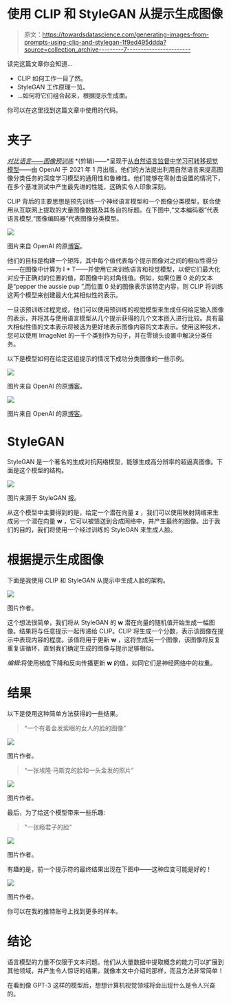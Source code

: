 # 使用 CLIP 和 StyleGAN 从提示生成图像

> 原文：<https://towardsdatascience.com/generating-images-from-prompts-using-clip-and-stylegan-1f9ed495ddda?source=collection_archive---------7----------------------->

读完这篇文章你会知道…

*   CLIP 如何工作一目了然。
*   StyleGAN 工作原理一览。
*   …如何将它们组合起来，根据提示生成面。

你可以在这里找到这篇文章中使用的代码。

# 夹子

[*对比语言——图像预训练*](https://openai.com/blog/clip/) *(剪辑)——*呈现于[从自然语言监督中学习可转移视觉模型](https://cdn.openai.com/papers/Learning_Transferable_Visual_Models_From_Natural_Language_Supervision.pdf)——由 OpenAI 于 2021 年 1 月出版。他们的方法提出利用自然语言来提高图像分类任务的深度学习模型的通用性和鲁棒性。他们能够在零射击设置的情况下，在多个基准测试中产生最先进的性能，这确实令人印象深刻。

CLIP 背后的主要思想是预先训练一个神经语言模型和一个图像分类模型，联合使用从互联网上提取的大量图像数据及其各自的标题。在下图中,“文本编码器”代表语言模型,“图像编码器”代表图像分类模型。

![](img/37530c41df098888159d1e0902df134d.png)

图片来自 OpenAI 的原[博客](https://openai.com/blog/clip/)。

他们的目标是构建一个矩阵，其中每个值代表每个提示图像对之间的相似性得分——在图像中计算为 I * T——并使用它来训练语言和视觉模型，以便它们最大化对应于正确对的位置的值，即图像中的对角线值。例如，如果位置 0 处的文本是“pepper the aussie pup ”,而位置 0 处的图像表示该特定内容，则 CLIP 将训练这两个模型来创建最大化其相似性的表示。

一旦该预训练过程完成，他们可以使用预训练的视觉模型来生成任何给定输入图像的表示，并将其与使用语言模型从几个提示获得的几个文本嵌入进行比较。具有最大相似性值的文本表示将被选为更好地表示图像内容的文本表示。使用这种技术，您可以使用 ImageNet 的一千个类别作为句子，并在零镜头设置中解决分类任务。

以下是模型如何在给定这组提示的情况下成功分类图像的一些示例。

![](img/7464d8457c9fd472833f22210b99a70e.png)

图片来自 OpenAI 的原[博客](https://openai.com/blog/clip/)。

![](img/b7cb426a8b8ac16fc82adff0ac725027.png)

图片来自 OpenAI 的原[博客](https://openai.com/blog/clip/)。

# StyleGAN

StyleGAN 是一个著名的生成对抗网络模型，能够生成高分辨率的超逼真图像。下面是这个模型的结构。

![](img/355a0e403d4af32bdfcf018b7d14642b.png)

图片来源于 StyleGAN [报](https://arxiv.org/pdf/1812.04948.pdf)。

从这个模型中主要得到的是，给定一个潜在向量 **z** ，我们可以使用映射网络来生成另一个潜在向量 **w** ，它可以被馈送到合成网络中，并产生最终的图像。出于我们的目的，我们将使用一个经过训练的 StyleGAN 来生成人脸。

# 根据提示生成图像

下面是我使用 CLIP 和 StyleGAN 从提示中生成人脸的架构。

![](img/3accb693194384c83e9688be34411a62.png)

图片作者。

这个想法很简单，我们将从 StyleGAN 的 **w** 潜在向量的随机值开始生成一幅图像。结果将与任意提示一起传递给 CLIP。CLIP 将生成一个分数，表示该图像在提示中表现内容的程度。该值将用于更新 **w** ，这将生成另一个图像，该图像将反复重复该循环，直到我们确定生成的图像与提示足够相似。

*编辑*:将使用梯度下降和反向传播更新 **w** 的值，如同它们是神经网络中的权重。

# **结果**

以下是使用这种简单方法获得的一些结果。

> “一个有着金发紫眼的女人的脸的图像”

![](img/7cb2e84b52c85bc79019c7fe7c925b09.png)

图片作者。

> “一张埃隆·马斯克的脸和一头金发的照片”

![](img/1fd5ca1142f62d8f836e51144b5e8f16.png)

图片作者。

最后，为了给这个模型带来一些乐趣:

> "一张瘾君子的脸"

![](img/6a6cdade9b4d4e94bbc8e1154d005f03.png)

图片作者。

有趣的是，前一个提示符的最终结果出现在下图中——这种应变可能是好的！

![](img/0977c34184d4c77bdad14810d6e7c3ae.png)

图片作者。

你可以在我的推特账号上找到更多的样本。

# 结论

语言模型的力量不仅限于文本问题。他们从大量数据中提取概念的能力可以扩展到其他领域，并产生令人惊讶的结果，就像本文中介绍的那样，而且方法非常简单！

在看到像 GPT-3 这样的模型后，想想计算机视觉领域将会出现什么是令人兴奋的。